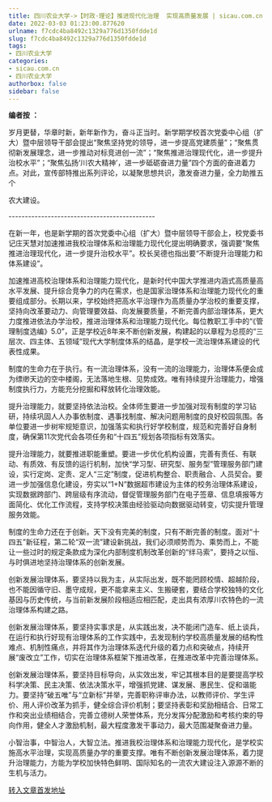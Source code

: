 ```yaml
---
title: 四川农业大学->【时政·理论】推进现代化治理  实现高质量发展 | sicau.com.cn
date: 2022-03-03 01:23:00.877620
urlname: f7cdc4ba8492c1329a776d1350fdde1d
slug: f7cdc4ba8492c1329a776d1350fdde1d
tags: 
- 四川农业大学
categories:
- sicau.com.cn
- 四川农业大学
authorbox: false
sidebar: false
---
```

**编者按** **：**

岁月更替，华章时新，新年新作为，奋斗正当时。新学期学校首次党委中心组（扩大）暨中层领导干部会提出“聚焦坚持党的领导，进一步提高党建质量”；“聚焦贯彻新发展理念，进一步推动对标竞进创一流”；“聚焦推进治理现代化，进一步提升治校水平”；“聚焦弘扬‘川农大精神’，进一步砥砺奋进力量”四个方面的奋进着力点。对此，宣传部特推出系列评论，以凝聚思想共识，激发奋进力量，全力助推五个
<!--more-->
农大建设。

\---------------------------------------------

在新一年，也是新学期的首次党委中心组（扩大）暨中层领导干部会上，校党委书记庄天慧对加速推进我校治理体系和治理能力现代化提出明确要求，强调要“聚焦推进治理现代化，进一步提升治校水平”。校长吴德也指出要“不断提升治理能力和体系建设”。

加速推进高校治理体系和治理能力现代化，是新时代中国大学推进内涵式高质量高水平发展、提升综合竞争力的内在需求，也是国家治理体系和治理能力现代化的重要组成部分。长期以来，学校始终把高水平治理作为高质量办学治校的重要支撑，坚持向改革要动力、向管理要效益、向发展要质量，不断完善内部治理体系，更大力度推进依法办学治校，推进治理体系和治理能力现代化。每位教职工手中的“《管理制度选编》5.0”，正是学校近8年来不断创新发展，构建起的以章程为总揽的“三层次、四主体、五领域”现代大学制度体系的结晶，是学校一流治理体系建设的代表性成果。

制度的生命力在于执行。有一流治理体系，没有一流的治理能力，治理体系便会成为缥缈天边的空中楼阁，无法落地生根、见势成效。唯有持续提升治理能力，增强制度执行力，方能充分挖掘和释放转化治理效能。

提升治理能力，就要坚持依法治校。全体师生要进一步加强对现有制度的学习钻研，持续巩固人人办事依制度、遇事找制度、解决问题用制度的良好校园氛围。各单位要进一步树牢规矩意识，加强落实和执行好学校制度，规范和完善好自身制度，确保第11次党代会各项任务和“十四五”规划各项指标有效落实。

提升治理能力，就要推进职能重塑。要进一步优化机构设置，完善有责任、有联动、有质效、有反馈的运行机制，加快“学习型、研究型、服务型”管理服务部门建设，实行定岗、定责、定人“三定”制度，促进机构整合、职责融合、人员契合。要进一步加强信息化建设，夯实以“1+N”数据超市建设为主体的校务治理体系建设，实现数据跨部门、跨层级有序流动，督促管理服务部门在电子签章、信息填报等方面简化、优化工作流程，支持学校决策由经验驱动向数据驱动转变，切实提升管理服务效能。

制度的生命力还在于创新。天下没有完美的制度，只有不断完善的制度。面对“十四五”新征程，第二轮“双一流”建设新挑战，我们必须顺势而为、乘势而上，不能让一些过时的规定条款成为深化内部制度机制改革创新的“绊马索”，要持之以恒、与时俱进地坚持治理体系的创新发展。

创新发展治理体系，要坚持以我为主，从实际出发，既不能罔顾校情、超越阶段，也不能因循守旧、墨守成规，更不能拿来主义、生搬硬套，要结合学校独特的文化基因与历史传统，与当前新发展阶段相适应相匹配，走出具有浓厚川农特色的一流治理体系构建之路。

创新发展治理体系，要坚持实事求是，从实践出发，决不能闭门造车、纸上谈兵，在运行和执行好现有治理体系的工作实践中，去发现制约学校高质量发展的结构性难点、机制性痛点，并将其作为治理体系迭代升级的着力点和突破点，持续开展“废改立”工作，切实在治理体系框架下推进改革，在推进改革中完善治理体系。

创新发展治理体系，要坚持目标导向，从实效出发，牢记其根本目的是要提高学校科学决策、民主决策、依法决策水平，增强抓党建、谋发展、惠民生、促和谐能力。要坚持“破五唯”与“立新标”并举，完善职称评审办法，以教师评价、学生评价、用人评价改革为抓手，健全综合评价机制；要坚持表彰和奖励相结合、日常工作和突出业绩相结合，完善立德树人荣誉体系，充分发挥分配激励和考核约束的导向作用，健全人才激励机制，最大程度激发干事动力，最大范围凝聚奋进力量。

小智治事，中智治人，大智立法。推进我校治理体系和治理能力现代化，是学校实施高水平治理，实现高质量办学的重要支撑。唯有不断创新发展治理体系，着力提升治理能力，方能为学校加快特色鲜明、国际知名的一流农大建设注入源源不断的生机与活力。



[转入文章首发地址](https://news.sicau.edu.cn/info/1135/66855.htm)